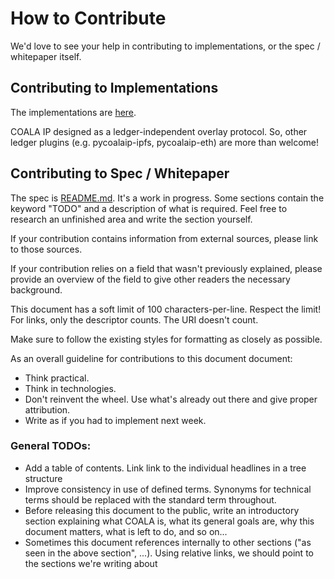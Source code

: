 # How to Contribute

We'd love to see your help in contributing to implementations, or the spec / whitepaper itself.

## Contributing to Implementations

The implementations are [here](IMPLEMENTATIONS.md). 

COALA IP designed as a ledger-independent overlay protocol. So, other ledger plugins (e.g. pycoalaip-ipfs, pycoalaip-eth) are more than welcome!

## Contributing to Spec / Whitepaper

The spec is [README.md](README.md). It's a work in progress. Some sections contain the keyword "TODO" and a description of
what is required. Feel free to research an unfinished area and write the section yourself.

If your contribution contains information from external sources, please link to those sources.

If your contribution relies on a field that wasn't previously explained, please provide an overview
of the field to give other readers the necessary background.

This document has a soft limit of 100 characters-per-line. Respect the limit! For links, only the
descriptor counts. The URI doesn't count.

Make sure to follow the existing styles for formatting as closely as possible.

As an overall guideline for contributions to this document document:

- Think practical.
- Think in technologies.
- Don't reinvent the wheel. Use what's already out there and give proper attribution.
- Write as if you had to implement next week.


### General TODOs:

- Add a table of contents. Link link to the individual headlines in a tree structure
- Improve consistency in use of defined terms. Synonyms for technical terms should be replaced
  with the standard term throughout.
- Before releasing this document to the public, write an introductory section explaining what COALA
  is, what its general goals are, why this document matters, what is left to do, and so on...
- Sometimes this document references internally to other sections ("as seen in the above section",
  ...). Using relative links, we should point to the sections we're writing about

